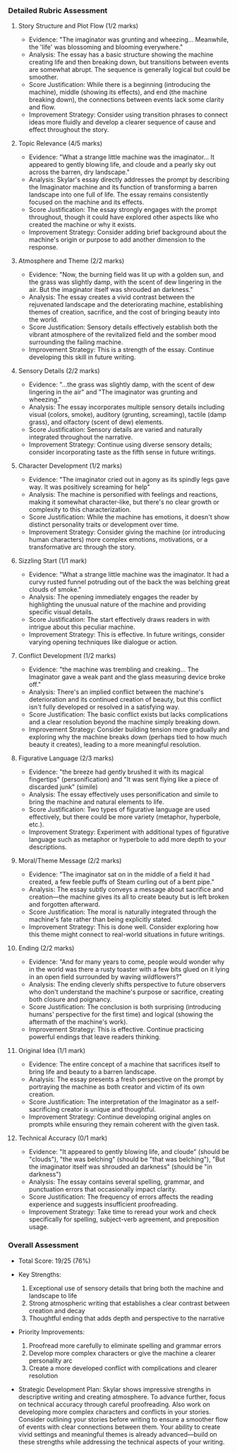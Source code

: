 ### Detailed Rubric Assessment

1. Story Structure and Plot Flow (1/2 marks)

   - Evidence: "The imaginator was grunting and wheezing... Meanwhile, the 'life' was blossoming and blooming everywhere."
   - Analysis: The essay has a basic structure showing the machine creating life and then breaking down, but transitions between events are somewhat abrupt. The sequence is generally logical but could be smoother.
   - Score Justification: While there is a beginning (introducing the machine), middle (showing its effects), and end (the machine breaking down), the connections between events lack some clarity and flow.
   - Improvement Strategy: Consider using transition phrases to connect ideas more fluidly and develop a clearer sequence of cause and effect throughout the story.

2. Topic Relevance (4/5 marks)

   - Evidence: "What a strange little machine was the imaginator... It appeared to gently blowing life, and cloude and a pearly sky out across the barren, dry landscape."
   - Analysis: Skylar's essay directly addresses the prompt by describing the Imaginator machine and its function of transforming a barren landscape into one full of life. The essay remains consistently focused on the machine and its effects.
   - Score Justification: The essay strongly engages with the prompt throughout, though it could have explored other aspects like who created the machine or why it exists.
   - Improvement Strategy: Consider adding brief background about the machine's origin or purpose to add another dimension to the response.

3. Atmosphere and Theme (2/2 marks)

   - Evidence: "Now, the burning field was lit up with a golden sun, and the grass was slightly damp, with the scent of dew lingering in the air. But the imaginator itself was shrouded an darkness."
   - Analysis: The essay creates a vivid contrast between the rejuvenated landscape and the deteriorating machine, establishing themes of creation, sacrifice, and the cost of bringing beauty into the world.
   - Score Justification: Sensory details effectively establish both the vibrant atmosphere of the revitalized field and the somber mood surrounding the failing machine.
   - Improvement Strategy: This is a strength of the essay. Continue developing this skill in future writing.

4. Sensory Details (2/2 marks)

   - Evidence: "...the grass was slightly damp, with the scent of dew lingering in the air" and "The imaginator was grunting and wheezing."
   - Analysis: The essay incorporates multiple sensory details including visual (colors, smoke), auditory (grunting, screaming), tactile (damp grass), and olfactory (scent of dew) elements.
   - Score Justification: Sensory details are varied and naturally integrated throughout the narrative.
   - Improvement Strategy: Continue using diverse sensory details; consider incorporating taste as the fifth sense in future writings.

5. Character Development (1/2 marks)

   - Evidence: "The imaginator cried out in agony as its spindly legs gave way. It was positively screaming for help"
   - Analysis: The machine is personified with feelings and reactions, making it somewhat character-like, but there's no clear growth or complexity to this characterization.
   - Score Justification: While the machine has emotions, it doesn't show distinct personality traits or development over time.
   - Improvement Strategy: Consider giving the machine (or introducing human characters) more complex emotions, motivations, or a transformative arc through the story.

6. Sizzling Start (1/1 mark)

   - Evidence: "What a strange little machine was the imaginator. It had a curvy rusted funnel potruding out of the back the was belching great clouds of smoke."
   - Analysis: The opening immediately engages the reader by highlighting the unusual nature of the machine and providing specific visual details.
   - Score Justification: The start effectively draws readers in with intrigue about this peculiar machine.
   - Improvement Strategy: This is effective. In future writings, consider varying opening techniques like dialogue or action.

7. Conflict Development (1/2 marks)

   - Evidence: "the machine was trembling and creaking... The Imaginator gave a weak pant and the glass measuring device broke off."
   - Analysis: There's an implied conflict between the machine's deterioration and its continued creation of beauty, but this conflict isn't fully developed or resolved in a satisfying way.
   - Score Justification: The basic conflict exists but lacks complications and a clear resolution beyond the machine simply breaking down.
   - Improvement Strategy: Consider building tension more gradually and exploring why the machine breaks down (perhaps tied to how much beauty it creates), leading to a more meaningful resolution.

8. Figurative Language (2/3 marks)

   - Evidence: "the breeze had gently brushed it with its magical fingertips" (personification) and "It was sent flying like a piece of discarded junk" (simile)
   - Analysis: The essay effectively uses personification and simile to bring the machine and natural elements to life.
   - Score Justification: Two types of figurative language are used effectively, but there could be more variety (metaphor, hyperbole, etc.).
   - Improvement Strategy: Experiment with additional types of figurative language such as metaphor or hyperbole to add more depth to your descriptions.

9. Moral/Theme Message (2/2 marks)

   - Evidence: "The imaginator sat on in the middle of a field it had created, a few feeble puffs of Steam curling out of a bent pipe."
   - Analysis: The essay subtly conveys a message about sacrifice and creation—the machine gives its all to create beauty but is left broken and forgotten afterward.
   - Score Justification: The moral is naturally integrated through the machine's fate rather than being explicitly stated.
   - Improvement Strategy: This is done well. Consider exploring how this theme might connect to real-world situations in future writings.

10. Ending (2/2 marks)

    - Evidence: "And for many years to come, people would wonder why in the world was there a rusty toaster with a few bits glued on it lying in an open field surrounded by waving wildflowers?"
    - Analysis: The ending cleverly shifts perspective to future observers who don't understand the machine's purpose or sacrifice, creating both closure and poignancy.
    - Score Justification: The conclusion is both surprising (introducing humans' perspective for the first time) and logical (showing the aftermath of the machine's work).
    - Improvement Strategy: This is effective. Continue practicing powerful endings that leave readers thinking.

11. Original Idea (1/1 mark)

    - Evidence: The entire concept of a machine that sacrifices itself to bring life and beauty to a barren landscape.
    - Analysis: The essay presents a fresh perspective on the prompt by portraying the machine as both creator and victim of its own creation.
    - Score Justification: The interpretation of the Imaginator as a self-sacrificing creator is unique and thoughtful.
    - Improvement Strategy: Continue developing original angles on prompts while ensuring they remain coherent with the given task.

12. Technical Accuracy (0/1 mark)
    - Evidence: "It appeared to gently blowing life, and cloude" (should be "clouds"), "the was belching" (should be "that was belching"), "But the imaginator itself was shrouded an darkness" (should be "in darkness")
    - Analysis: The essay contains several spelling, grammar, and punctuation errors that occasionally impact clarity.
    - Score Justification: The frequency of errors affects the reading experience and suggests insufficient proofreading.
    - Improvement Strategy: Take time to reread your work and check specifically for spelling, subject-verb agreement, and preposition usage.

### Overall Assessment

- Total Score: 19/25 (76%)
- Key Strengths:

  1. Exceptional use of sensory details that bring both the machine and landscape to life
  2. Strong atmospheric writing that establishes a clear contrast between creation and decay
  3. Thoughtful ending that adds depth and perspective to the narrative

- Priority Improvements:

  1. Proofread more carefully to eliminate spelling and grammar errors
  2. Develop more complex characters or give the machine a clearer personality arc
  3. Create a more developed conflict with complications and clearer resolution

- Strategic Development Plan: Skylar shows impressive strengths in descriptive writing and creating atmosphere. To advance further, focus on technical accuracy through careful proofreading. Also work on developing more complex characters and conflicts in your stories. Consider outlining your stories before writing to ensure a smoother flow of events with clear connections between them. Your ability to create vivid settings and meaningful themes is already advanced—build on these strengths while addressing the technical aspects of your writing.
